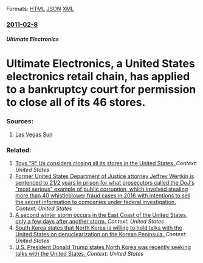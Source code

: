 
Formats: [HTML](/news/2011/02/8/ultimate-electronics-a-united-states-electronics-retail-chain-has-applied-to-a-bankruptcy-court-for-permission-to-close-all-of-its-46-stor.html)  [JSON](/news/2011/02/8/ultimate-electronics-a-united-states-electronics-retail-chain-has-applied-to-a-bankruptcy-court-for-permission-to-close-all-of-its-46-stor.json)  [XML](/news/2011/02/8/ultimate-electronics-a-united-states-electronics-retail-chain-has-applied-to-a-bankruptcy-court-for-permission-to-close-all-of-its-46-stor.xml)  

### [2011-02-8](/news/2011/02/8/index.md)

##### Ultimate Electronics
# Ultimate Electronics, a United States electronics retail chain, has applied to a bankruptcy court for permission to close all of its 46 stores. 




### Sources:

1. [Las Vegas Sun](http://www.lasvegassun.com/news/2011/feb/08/ultimate-electronics-close-all-stores-including-2-/)

### Related:

1. [Toys "R" Us considers closing all its stores in the United States. ](/news/2018/03/8/toys-r-us-considers-closing-all-its-stores-in-the-united-states.md) _Context: United States_
2. [Former United States Department of Justice attorney Jeffrey Wertkin is sentenced to 21/2 years in prison for what prosecutors called the DoJ's "most serious" example of public corruption, which involved stealing more than 40 whistleblower fraud cases in 2016 with intentions to sell the secret information to companies under federal investigation. ](/news/2018/03/7/former-united-states-department-of-justice-attorney-jeffrey-wertkin-is-sentenced-to-2a1-2-years-in-prison-for-what-prosecutors-called-the-doj.md) _Context: United States_
3. [A second winter storm occurs in the East Coast of the United States, only a few days after another storm. ](/news/2018/03/7/a-second-winter-storm-occurs-in-the-east-coast-of-the-united-states-only-a-few-days-after-another-storm.md) _Context: United States_
4. [South Korea states that North Korea is willing to hold talks with the United States on denuclearization on the Korean Peninsula. ](/news/2018/03/6/south-korea-states-that-north-korea-is-willing-to-hold-talks-with-the-united-states-on-denuclearization-on-the-korean-peninsula.md) _Context: United States_
5. [U.S. President Donald Trump states North Korea was recently seeking talks with the United States. ](/news/2018/03/4/u-s-president-donald-trump-states-north-korea-was-recently-seeking-talks-with-the-united-states.md) _Context: United States_
